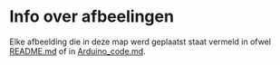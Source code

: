 # Info over afbeelingen

Elke afbeelding die in deze map werd geplaatst staat vermeld in ofwel [README.md](./README.md) of in [Arduino_code.md](./Arduino_code.md).
